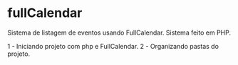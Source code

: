 # fullCalendar
Sistema de listagem de eventos usando FullCalendar.
Sistema feito em PHP.

1 - Iniciando projeto com php e FullCalendar.
2 - Organizando pastas do projeto.
